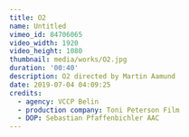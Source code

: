 ```yaml
---
title: O2
name: Untitled
vimeo_id: 84706065
video_width: 1920
video_height: 1080
thumbnail: media/works/O2.jpg
duration: '00:40'
description: O2 directed by Martin Aamund
date: 2019-07-04 04:09:25
credits: 
  - agency: VCCP Belin
  - production company: Toni Peterson Film
  - DOP: Sebastian Pfaffenbichler AAC
---
```

